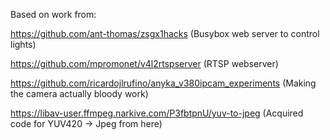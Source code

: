 Based on work from:

https://github.com/ant-thomas/zsgx1hacks (Busybox web server to control lights)

https://github.com/mpromonet/v4l2rtspserver (RTSP webserver)

https://github.com/ricardojlrufino/anyka_v380ipcam_experiments (Making the camera actually bloody work)

https://libav-user.ffmpeg.narkive.com/P3fbtpnU/yuv-to-jpeg (Acquired code for YUV420 -> Jpeg from here)